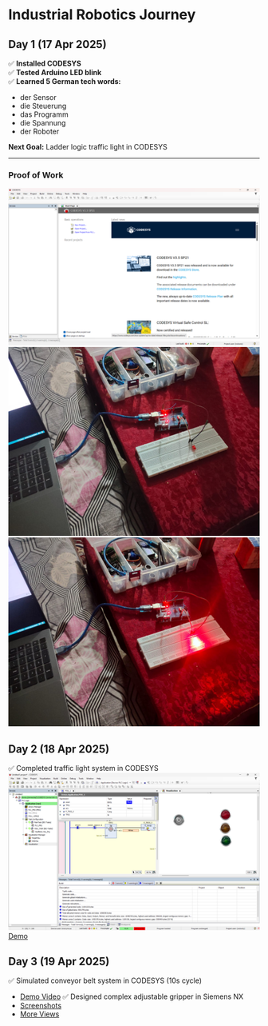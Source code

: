 # Industrial Robotics Journey  
## Day 1 (17 Apr 2025)  

✅ **Installed CODESYS**  
✅ **Tested Arduino LED blink**  
✅ **Learned 5 German tech words:**  
   - der Sensor  
   - die Steuerung  
   - das Programm  
   - die Spannung  
   - der Roboter  

**Next Goal:** Ladder logic traffic light in CODESYS  

---

### Proof of Work  
![CODESYS Installation](CODESYS-Installation.png)  
![Arduino LED OFF](Arduino-Blink-LED-OFF.jpg)  
![Arduino LED ON](Arduino-Blink-LED-ON.jpg) 

## Day 2 (18 Apr 2025)
✅ Completed traffic light system in CODESYS
![Logic](TrafficLight_Logic.png)
[Demo](TrafficLight_Demo.mp4)

## Day 3 (19 Apr 2025)
✅ Simulated conveyor belt system in CODESYS (10s cycle)
- [Demo Video](Day3/ConveyorBelt_Demo.mp4)
✅ Designed complex adjustable gripper in Siemens NX
- [Screenshots](Adjustable_Gripper_1.png)
- [More Views](Adjustable_Gripper_2.png)
